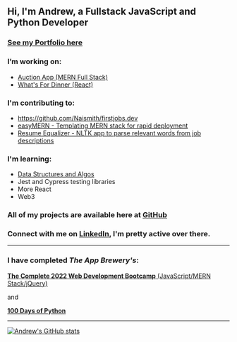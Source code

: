 ## Hi, I'm Andrew, a Fullstack JavaScript and Python Developer

### [See my Portfolio here](https://andrew-clarkson.netlify.app/)


### I’m working on:
- [Auction App (MERN Full Stack)](https://react-auction-app.herokuapp.com/)
- [What's For Dinner (React)](https://effulgent-bunny-bbabbb.netlify.app/)

### I'm contributing to:
- https://github.com/Naismith/firstjobs.dev
- [easyMERN - Templating MERN stack for rapid deployment ](https://github.com/easymern)
- [Resume Equalizer - NLTK app to parse relevant words from job descriptions](https://github.com/Pythonidaer/resume_equalizer)

### I'm learning:
- [Data Structures and Algos](https://github.com/TallSoup/DSA-Practice-and-Leetcode)
- Jest and Cypress testing libraries
- More React
- Web3

### All of my projects are available here at [GitHub](https://github.com/TallSoup)

### Connect with me on [LinkedIn](https://linkedin.com/in/andrewtclarkson), I'm pretty active over there.

***
### I have completed _The App Brewery's_:

[**The Complete 2022 Web Development Bootcamp**  (JavaScript/MERN Stack/jQuery)](https://www.udemy.com/course/the-complete-web-development-bootcamp/)

and 

[**100 Days of Python**](https://www.udemy.com/course/100-days-of-code/)

***

[![Andrew's GitHub stats](https://github-readme-stats.vercel.app/api?username=TallSoup&theme=radical)](https://github.com/anuraghazra/github-readme-stats)
